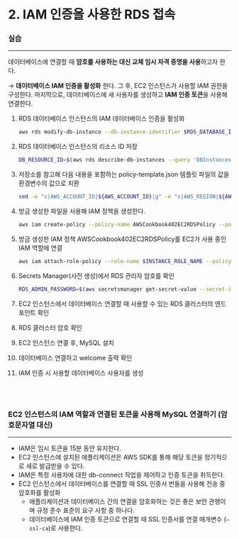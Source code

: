 # 2. IAM 인증을 사용한 RDS 접속

### 실습

---

데이터베이스에 연결할 때 **암호를 사용하는 대신 교체 임시 자격 증명을 사용**하고자 한다.

→ **데이터베이스 IAM 인증을 활성화** 한다. 그 후, EC2 인스턴스가 사용할 IAM 권한을 구성한다. 마지막으로, 데이터베이스에 새 사용자를 생성하고 **IAM 인증 토큰**을 사용해 연결한다.

1. RDS 데이터베이스 인스턴스의 IAM 데이터베이스 인증을 활성화

   ```bash
   aws rds modify-db-instance --db-instance-identifier $RDS_DATABASE_ID --enable-iam-database-authentication --apply-immediately
   ```

2. RDS 데이터베이스 인스턴스의 리소스 ID 저장

   ```bash
   DB_RESOURCE_ID=$(aws rds describe-db-instances --query 'DBInstances[?DBName==`AWSCookbook402`].DbiResourceId' --output text)
   ```

3. 저장소를 참고해 다음 내용을 포함하는 policy-template.json 템플릿 파일의 값을 환경변수의 값으로 치환

   ```bash
   sed -e "s|AWS_ACCOUNT_ID|${AWS_ACCOUNT_ID}|g" -e "s|AWS_REGION|${AWS_REGION}|g" -e "s|DBResourceId|${DB_RESOURCE_ID}|g" policy-template.json > policy.json
   ```

4. 방금 생성한 파일을 사용해 IAM 정책을 생성한다.

   ```bash
   aws iam create-policy --policy-name AWSCookbook402EC2RDSPolicy --policy-document file://policy.json
   ```

5. 방금 생성한 IAM 정책 AWSCookbook402EC2RDSPolicy를 EC2가 사용 중인 IAM 역할에 연결

   ```bash
   aws iam attach-role-policy --role-name $INSTANCE_ROLE_NAME --policy-arn arn:aws:iam::$AWS_ACCOUNT_ID:policy/AWSCookbook402EC2RDSPolicy
   ```

6. Secrets Manager(사전 생성)에서 RDS 관리자 암호를 확인

   ```bash
   RDS_ADMIN_PASSWORD=$(aws secretsmanager get-secret-value --secret-id $RDS_SECRET_ARN --query SecretString | jq -r | jq .password |tr -d '"')
   ```

7. EC2 인스턴스에서 데이터베이스 연결할 때 사용할 수 있는 RDS 클러스터의 엔드포인트 확인
8. RDS 클러스터 암호 확인
9. EC2 인스턴스 연결 후, MySQL 설치
10. 데이터베이스 연결하고 welcome 출력 확인
11. IAM 인증 시 사용할 데이터베이스 사용자를 생성

<br>
<br>

### EC2 인스턴스의 IAM 역할과 연결된 토큰을 사용해 MySQL 연결하기 (암호문자열 대신)

---

- IAM은 임시 토큰을 15분 동안 유지한다.
- EC2 인스턴스에 설치된 애플리케이션은 AWS SDK를 통해 해당 토큰을 정기적으로 새로 발급받을 수 있다.
- IAM은 특정 사용자에 대한 db-connect 작업을 제어하고 인증 토큰을 취득한다.
- EC2 인스턴스에서 데이터베이스를 연결할 때 SSL 인증서 번들을 사용해 전송 중 암호화를 활성화
  - 애플리케이션과 데이터베이스 간의 연결을 암호화하는 것은 좋은 보안 관행이며 규정 준수 표준의 요구 사항 중 하나다.
  - 데이터베이스에 IAM 인증 토큰으로 연결할 때 SSL 인증서를 연결 매개변수 (`—ssl-ca`)로 사용한다.
